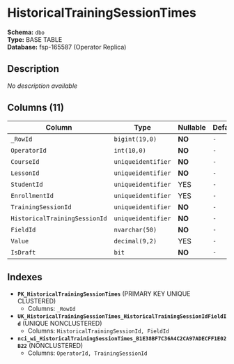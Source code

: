 # HistoricalTrainingSessionTimes

**Schema:** `dbo`  
**Type:** BASE TABLE  
**Database:** fsp-165587 (Operator Replica)

## Description

*No description available*

## Columns (11)

| Column | Type | Nullable | Default | Keys | Description |
|--------|------|----------|---------|------|-------------|
| `_RowId` | `bigint(19,0)` | **NO** | `-` | PK | - |
| `OperatorId` | `int(10,0)` | **NO** | `-` | - | - |
| `CourseId` | `uniqueidentifier` | **NO** | `-` | - | - |
| `LessonId` | `uniqueidentifier` | **NO** | `-` | - | - |
| `StudentId` | `uniqueidentifier` | YES | `-` | - | - |
| `EnrollmentId` | `uniqueidentifier` | YES | `-` | - | - |
| `TrainingSessionId` | `uniqueidentifier` | **NO** | `-` | - | - |
| `HistoricalTrainingSessionId` | `uniqueidentifier` | **NO** | `-` | - | - |
| `FieldId` | `nvarchar(50)` | **NO** | `-` | - | - |
| `Value` | `decimal(9,2)` | YES | `-` | - | - |
| `IsDraft` | `bit` | **NO** | `-` | - | - |

## Indexes

- **`PK_HistoricalTrainingSessionTimes`** (PRIMARY KEY UNIQUE CLUSTERED)
  - Columns: `_RowId`
- **`UK_HistoricalTrainingSessionTimes_HistoricalTrainingSessionIdFieldId`** (UNIQUE NONCLUSTERED)
  - Columns: `HistoricalTrainingSessionId, FieldId`
- **`nci_wi_HistoricalTrainingSessionTimes_B1E38BF7C36A4C2CA97ADECFF1E02B22`** (NONCLUSTERED)
  - Columns: `OperatorId, TrainingSessionId`
